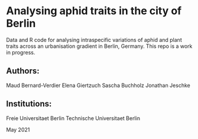 # Analysing aphid traits in the city of Berlin

Data and R code for analysing intraspecific variations of aphid and plant traits across an urbanisation gradient in Berlin, Germany.
This repo is a work in progress.


## Authors:
Maud Bernard-Verdier
Elena Giertzuch
Sascha Buchholz
Jonathan Jeschke

## Institutions:
Freie Universitaet Berlin
Technische Universitaet Berlin

May 2021
